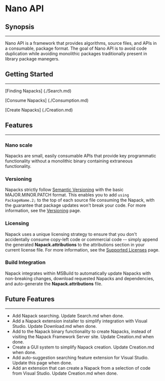 # Nano API
## Synopsis
-----------
Nano API is a framework that provides algorithms, source files, and APIs in a consumable, package format. The goal of Nano API is to avoid code duplication while avoiding monolithic packages traditionally present in library package manegers.

## Getting Started
---------------
[Finding Napacks] (./Search.md)

[Consume Napacks] (./Consumption.md)

[Create Napacks] (./Creation.md)

## Features
----------------

### Nano scale
Napacks are small, easily consumable APIs that provide key programmatic functionality without a monolithic binary containing extraneous functionality.

### Versioning
Napacks strictly follow [Semantic Versioning](http://semver.org/) with the basic MAJOR.MINOR.PATCH format. This enables you to add ```using PackageName.2;``` to the top of each source file consuming the Napack, with the guarantee that package updates won't break your code. For more information, see the [Versioning](./Versioning.md) page.

### Licensing
Napack uses a unique licensing strategy to ensure that you don't accidentally consume copy-left code or commercial code -- simply append the generated **Napack.attributions** to the attributions section in your current license file. For more information, see the [Supported Licenses](./SupportedLicenses.md) page.

### Build Integration
Napack integrates within MSBuild to automatically update Napacks with non-breaking changes, download requested Napacks and dependencies, and auto-generate the **Napack.attributions** file.

## Future Features
------------------
* Add Napack searching. Update Search.md when done.
* Add a Napack extension installer to simplify integration with Visual Studio. Update Download.md when done.
* Add to the Napack binary functionality to create Napacks, instead of visiting the Napack Framework Server site. Update Creation.md when done.
* Create a GUI system to simplify Napack creation. Update Creation.md when done.
* Add auto-suggestion searching feature extension for Visual Studio. Update this page when done.
* Add an extension that can create a Napack from a selection of code from Visual Studio. Update Creation.md when done.